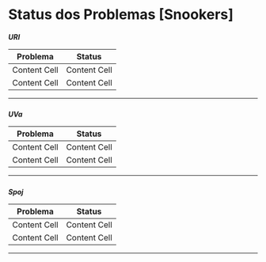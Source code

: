 <h1>Status dos Problemas [Snookers]

<h5>URI

Problema      | Status
------------- | -------------
Content Cell  | Content Cell
Content Cell  | Content Cell

----------------------------
<h5>UVa

Problema      | Status
------------- | -------------
Content Cell  | Content Cell
Content Cell  | Content Cell

----------------------------
<h5>Spoj

Problema      | Status
------------- | -------------
Content Cell  | Content Cell
Content Cell  | Content Cell

----------------------------
